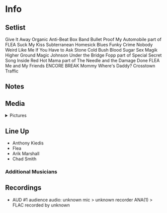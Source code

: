 # Info

## Setlist

Give It Away
Organic Anti-Beat Box Band
Bullet Proof
My Automobile part of FLEA
Suck My Kiss
Subterranean Homesick Blues
Funky Crime
Nobody Weird Like Me
If You Have to Ask
Stone Cold Bush
Blood Sugar Sex Magik
Higher Ground
Magic Johnson
Under the Bridge
Fopp part of
Special Secret Song Inside
Red Hot Mama part of
The Needle and the Damage Done FLEA
Me and My Friends
ENCORE BREAK
Mommy Where's Daddy?
Crosstown Traffic

## Notes

## Media 

<details>
  <summary>Pictures</summary>
  <!--<img alt="Setlist" title="Setlist" src="_.jpg" height="200" />
  <img alt="Clipping" title="Clipping" src="_.jpg" height="200" />
  <img alt="Flyer" title="Flyer" src="_.jpg" height="200" />-->
</details>

## Line Up

* Anthony Kiedis
* Flea
* Arik Marshall
* Chad Smith

### Additional Musicians

## Recordings

* AUD #1 audience audio: unknown mic > unknown recorder ANA(1) > FLAC recorded by unknown
